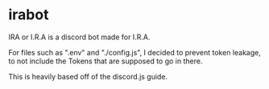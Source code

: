 # irabot
IRA or I.R.A is a discord bot made for I.R.A.

For files such as ".env" and "./config.js", I decided to prevent token leakage, to not include the Tokens that are supposed to go in there.

This is heavily based off of the discord.js guide.